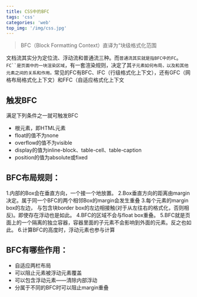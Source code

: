 ```yaml
---
title: CSS中的BFC
tags: 'css'
categories: 'web'
top_img: '/img/css.jpg'
---
```


> BFC（Block Formatting Context）直译为“块级格式化范围 

文档流其实分为定位流、浮动流和普通流三种。而`普通流其实就是指BFC中的FC`。
`FC``是页面中的一块渲染区域`，有一套渲染规则，决定了其`子元素如何布局，以及和其他元素之间的关系和作用。`常见的FC有BFC、IFC（行级格式化上下文），还有GFC（网格布局格式化上下文）和FFC（自适应格式化上下文

## 触发BFC
满足下列条件之一就可触发BFC

* 根元素，即HTML元素
* float的值不为none
* overflow的值不为visible
* display的值为inline-block、table-cell、table-caption
* position的值为absolute或fixed 　

## BFC布局规则：
1.内部的Box会在垂直方向，一个接一个地放置。
2.Box垂直方向的距离由margin决定。属于同一个BFC的两个相邻Box的margin会发生重叠
3.每个元素的margin box的左边， 与包含块border box的左边相接触(对于从左往右的格式化，否则相反)。即使存在浮动也是如此。
4.BFC的区域不会与float box重叠。
5.BFC就是页面上的一个隔离的独立容器，容器里面的子元素不会影响到外面的元素。反之也如此。
6.计算BFC的高度时，浮动元素也参与计算

## BFC有哪些作用：

* 自适应两栏布局
* 可以阻止元素被浮动元素覆盖
* 可以包含浮动元素——清除内部浮动
* 分属于不同的BFC时可以阻止margin重叠